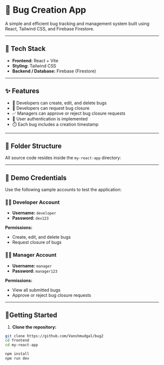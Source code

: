 # 🐞 Bug Creation App

A simple and efficient bug tracking and management system built using React, Tailwind CSS, and Firebase Firestore.

---

## 🚀 Tech Stack

- **Frontend:** React + Vite  
- **Styling:** Tailwind CSS  
- **Backend / Database:** Firebase (Firestore)

---

## ✨ Features

- 🐛 Developers can create, edit, and delete bugs  
- 📩 Developers can request bug closure  
- ✅ Managers can approve or reject bug closure requests  
- 🔐 User authentication is implemented  
- ⏱️ Each bug includes a creation timestamp  

---

## 📁 Folder Structure

All source code resides inside the `my-react-app` directory:


---

## 👥 Demo Credentials

Use the following sample accounts to test the application:

### 👨‍💻 Developer Account

- **Username:** `developer`  
- **Password:** `dev123`  

**Permissions:**
- Create, edit, and delete bugs  
- Request closure of bugs  

### 👩‍💼 Manager Account

- **Username:** `manager`  
- **Password:** `manager123`  

**Permissions:**
- View all submitted bugs  
- Approve or reject bug closure requests  

---

## 🔧Getting Started

1. **Clone the repository:**

```bash
git clone https://github.com/Vanshmudgal/bug2
cd frontend
cd my-react-app

npm install
npm run dev

